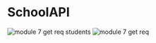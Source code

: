 # SchoolAPI
![module 7 get req students](https://user-images.githubusercontent.com/60273779/116056428-cacb2100-a64b-11eb-98ec-4d9499b41c08.png)
![module 7 get req](https://user-images.githubusercontent.com/60273779/116056436-cbfc4e00-a64b-11eb-984c-6ac9269f5a6a.png)
